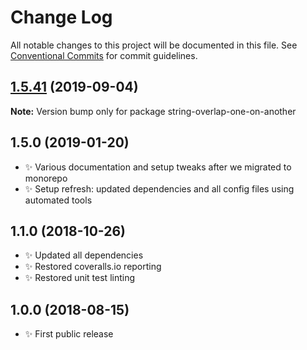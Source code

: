 # Change Log

All notable changes to this project will be documented in this file.
See [Conventional Commits](https://conventionalcommits.org) for commit guidelines.

## [1.5.41](https://gitlab.com/codsen/codsen/compare/string-overlap-one-on-another@1.5.40...string-overlap-one-on-another@1.5.41) (2019-09-04)

**Note:** Version bump only for package string-overlap-one-on-another





## 1.5.0 (2019-01-20)

- ✨ Various documentation and setup tweaks after we migrated to monorepo
- ✨ Setup refresh: updated dependencies and all config files using automated tools

## 1.1.0 (2018-10-26)

- ✨ Updated all dependencies
- ✨ Restored coveralls.io reporting
- ✨ Restored unit test linting

## 1.0.0 (2018-08-15)

- ✨ First public release
